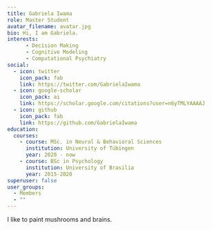 ```yaml
---
title: Gabriela Iwama
role: Master Student
avatar_filename: avatar.jpg
bio: Hi, I am Gabriela.
interests:
      - Decision Making
      - Cognitive Modeling
      - Computational Psychiatry
social:
  - icon: twitter
    icon_pack: fab
    link: https://twitter.com/GabrielaIwama
  - icon: google-scholar
    icon_pack: ai
    link: https://scholar.google.com/citations?user=n6yTMLYAAAAJ
  - icon: github
    icon_pack: fab
    link: https://github.com/GabrielaIwama
education:
  courses:
    - course: MSc. in Neural & Behavioral Sciences
      institution: University of Tübingen
      year: 2020 - now
    - course: BSc in Psychology
      institution: University of Brasilia
      year: 2015-2020
superuser: false
user_groups:
  - Members
  - ""
---
```


I like to paint mushrooms and brains.
